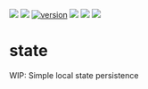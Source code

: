 [![](https://github.com/mchmarny/state/actions/workflows/on-push.yaml/badge.svg?branch=main)](https://github.com/mchmarny/state/actions/workflows/qualify.yaml)
[![](https://codecov.io/gh/mchmarny/state/branch/main/graph/badge.svg?token=9HLYDZZADN)](https://codecov.io/gh/mchmarny/state)
[![version](https://img.shields.io/github/release/mchmarny/state.svg?label=version)](https://github.com/mchmarny/state/releases/latest)
[![](https://img.shields.io/github/go-mod/go-version/mchmarny/state.svg?label=go)](https://github.com/mchmarny/state)
[![](https://goreportcard.com/badge/github.com/mchmarny/state)](https://goreportcard.com/report/github.com/mchmarny/state)
[![](https://img.shields.io/badge/License-Apache%202.0-blue.svg?label=license)](https://github.com/mchmarny/state/blob/main/LICENSE)

# state

WIP: Simple local state persistence
